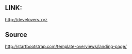 
## LINK:

http://develovers.xyz

## Source 

http://startbootstrap.com/template-overviews/landing-page/


